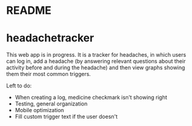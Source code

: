 # README
# headachetracker

This web app is in progress. It is a tracker for headaches, in which users can log in, add a headache (by answering relevant questions about their activity before and during the headache) and then view graphs showing them their most common triggers.

Left to do:
- When creating a log, medicine checkmark isn't showing right
- Testing, general organization
- Mobile optimization
- Fill custom trigger text if the user doesn't
